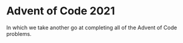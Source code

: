# Advent of Code 2021

In which we take another go at completing all of the Advent of Code problems.
